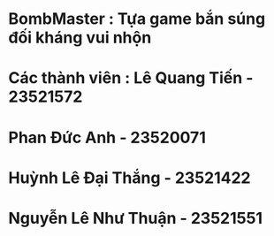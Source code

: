 # BombMaster : Tựa game bắn súng đối kháng vui nhộn
# Các thành viên :  Lê Quang Tiến - 23521572
#                   Phan Đức Anh - 23520071
#                   Huỳnh Lê Đại Thắng - 23521422
#                   Nguyễn Lê Như Thuận - 23521551
